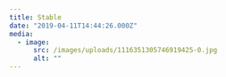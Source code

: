 ```yaml
---
title: Stable
date: "2019-04-11T14:44:26.000Z"
media:
  - image:
      src: /images/uploads/1116351305746919425-0.jpg
      alt: ""
---
```

